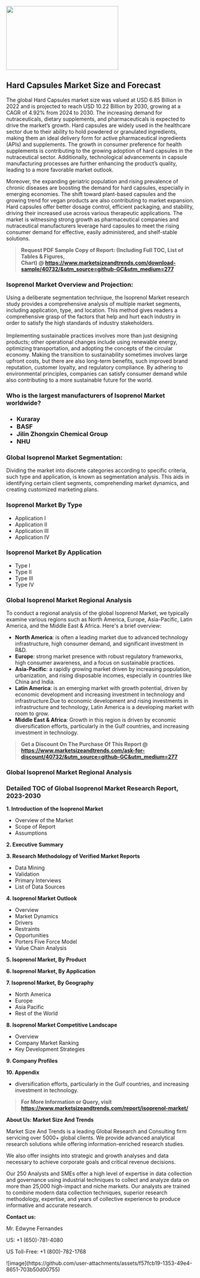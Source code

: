 <p><img class="alignnone size-medium wp-image-20088" src="https://ffe5etoiles.com/wp-content/uploads/2024/12/MST1-300x171.png" alt="" width="300" height="171" /></p><h2>Hard Capsules Market Size and Forecast</h2><p>The global Hard Capsules market size was valued at USD 6.85 Billion in 2022 and is projected to reach USD 10.22 Billion by 2030, growing at a CAGR of 4.92% from 2024 to 2030. The increasing demand for nutraceuticals, dietary supplements, and pharmaceuticals is expected to drive the market’s growth. Hard capsules are widely used in the healthcare sector due to their ability to hold powdered or granulated ingredients, making them an ideal delivery form for active pharmaceutical ingredients (APIs) and supplements. The growth in consumer preference for health supplements is contributing to the growing adoption of hard capsules in the nutraceutical sector. Additionally, technological advancements in capsule manufacturing processes are further enhancing the product’s quality, leading to a more favorable market outlook.</p><p>Moreover, the expanding geriatric population and rising prevalence of chronic diseases are boosting the demand for hard capsules, especially in emerging economies. The shift toward plant-based capsules and the growing trend for vegan products are also contributing to market expansion. Hard capsules offer better dosage control, efficient packaging, and stability, driving their increased use across various therapeutic applications. The market is witnessing strong growth as pharmaceutical companies and nutraceutical manufacturers leverage hard capsules to meet the rising consumer demand for effective, easily administered, and shelf-stable solutions.</p></p><blockquote id="" class=""><strong>Request PDF Sample Copy of Report: (Including Full TOC, List of Tables &amp; Figures, Chart)&nbsp;@&nbsp;<strong><a href="https://www.marketsizeandtrends.com/download-sample/40732/&utm_source=github-GC&utm_medium=277" target="_blank">https://www.marketsizeandtrends.com/download-sample/40732/&utm_source=github-GC&utm_medium=277</a></strong></strong></blockquote><h3 id="" class="">Isoprenol Market&nbsp;Overview and Projection:</h3><p id="" class="">Using a deliberate segmentation technique, the Isoprenol Market research study provides a comprehensive analysis of multiple market segments, including application, type, and location. This method gives readers a comprehensive grasp of the factors that help and hurt each industry in order to satisfy the high standards of industry stakeholders. <br /> <br />Implementing sustainable practices involves more than just designing products; other operational changes include using renewable energy, optimizing transportation, and adopting the concepts of the circular economy. Making the transition to sustainability sometimes involves large upfront costs, but there are also long-term benefits, such improved brand reputation, customer loyalty, and regulatory compliance. By adhering to environmental principles, companies can satisfy consumer demand while also contributing to a more sustainable future for the world.</p><h3 id="" class="">Who is the largest manufacturers of&nbsp;Isoprenol Market worldwide?</h3><h3 class=""><p><ul><li>Kuraray </li><li> BASF </li><li> Jilin Zhongxin Chemical Group </li><li> NHU</li></ul></p></h3><h3 id="" class="">Global&nbsp;Isoprenol Market Segmentation:</h3><p id="" class="">Dividing the market into discrete categories according to specific criteria, such type and application, is known as segmentation analysis. This aids in identifying certain client segments, comprehending market dynamics, and creating customized marketing plans.</p><h3 id="" class="">Isoprenol Market&nbsp;By Type</h3><p><p><ul><li>Application I</li><li> Application II</li><li> Application III</li><li> Application IV</p></li></ul></p></p><h3 id="" class="">Isoprenol Market&nbsp;By Application</h3><p class=""><p><ul><li>Type I</li><li> Type II</li><li> Type III</li><li> Type IV</li></ul></p></p><h3 id="" class="">Global Isoprenol Market Regional Analysis</h3><p id="" class="">To conduct a regional analysis of the global Isoprenol Market, we typically examine various regions such as North America, Europe, Asia-Pacific, Latin America, and the Middle East &amp; Africa. Here's a brief overview:</p><ul><li><strong>North America</strong>: is often a leading market due to advanced technology infrastructure, high consumer demand, and significant investment in R&amp;D.</li><li><strong>Europe</strong>: strong market presence with robust regulatory frameworks, high consumer awareness, and a focus on sustainable practices.</li><li><strong>Asia-Pacific</strong>: a rapidly growing market driven by increasing population, urbanization, and rising disposable incomes, especially in countries like China and India.</li><li><strong>Latin America</strong>: is an emerging market with growth potential, driven by economic development and increasing investment in technology and infrastructure.Due to economic development and rising investments in infrastructure and technology, Latin America is a developing market with room to grow.</li><li><strong>Middle East &amp; Africa</strong>: Growth in this region is driven by economic diversification efforts, particularly in the Gulf countries, and increasing investment in technology.</li></ul><blockquote id="" class=""><strong>Get a Discount On The Purchase Of This Report @ <strong><a href="https://www.marketsizeandtrends.com/ask-for-discount/40732/&utm_source=github-GC&utm_medium=277" target="_blank">https://www.marketsizeandtrends.com/ask-for-discount/40732/&utm_source=github-GC&utm_medium=277</a></strong></strong></blockquote><h3 id="" class="">Global Isoprenol Market Regional Analysis</h3><h3 id="" class="">Detailed TOC of Global Isoprenol Market Research Report, 2023-2030</h3><p id="" class=""><strong>1. Introduction of the Isoprenol Market</strong></p><ul><li>Overview of the Market</li><li>Scope of Report</li><li>Assumptions</li></ul><p id="" class=""><strong>2. Executive Summary</strong></p><p id="" class=""><strong>3. Research Methodology of Verified Market Reports</strong></p><ul><li>Data Mining</li><li>Validation</li><li>Primary Interviews</li><li>List of Data Sources</li></ul><p id="" class=""><strong>4. Isoprenol Market Outlook</strong></p><ul><li>Overview</li><li>Market Dynamics</li><li>Drivers</li><li>Restraints</li><li>Opportunities</li><li>Porters Five Force Model</li><li>Value Chain Analysis</li></ul><p id="" class=""><strong>5. Isoprenol Market, By Product</strong></p><p id="" class=""><strong>6. Isoprenol Market, By Application</strong></p><p id="" class=""><strong>7. Isoprenol Market, By Geography</strong></p><ul><li>North America</li><li>Europe</li><li>Asia Pacific</li><li>Rest of the World</li></ul><p id="" class=""><strong>8. Isoprenol Market Competitive Landscape</strong></p><ul><li>Overview</li><li>Company Market Ranking</li><li>Key Development Strategies</li></ul><p id="" class=""><strong>9. Company Profiles</strong></p><p id="" class=""><strong>10. Appendix</strong></p><ul><li>diversification efforts, particularly in the Gulf countries, and increasing investment in technology.</li></ul><blockquote id="" class=""><strong>For More Information or Query, visit <strong><strong><a href="https://www.marketsizeandtrends.com/report/isoprenol-market/" target="_blank">https://www.marketsizeandtrends.com/report/isoprenol-market/</a></strong></strong></strong></blockquote><p id="" class=""><strong>About Us: Market Size And Trends</strong></p><p id="" class="">Market Size And Trends is a leading Global Research and Consulting firm servicing over 5000+ global clients. We provide advanced analytical research solutions while offering information-enriched research studies.</p><p id="" class="">We also offer insights into strategic and growth analyses and data necessary to achieve corporate goals and critical revenue decisions.</p><p id="" class="">Our 250 Analysts and SMEs offer a high level of expertise in data collection and governance using industrial techniques to collect and analyze data on more than 25,000 high-impact and niche markets. Our analysts are trained to combine modern data collection techniques, superior research methodology, expertise, and years of collective experience to produce informative and accurate research.</p><p id="" class=""><strong>Contact us:</strong></p><p id="" class="">Mr. Edwyne Fernandes</p><p id="" class="">US: +1 (650)-781-4080</p><p id="" class="">US Toll-Free: +1 (800)-782-1768</p>
![image](https://github.com/user-attachments/assets/f57fcb19-1353-49e4-8651-703b50d00755)
